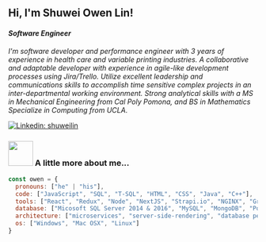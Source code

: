 <h2> Hi, I'm Shuwei Owen Lin!</h2>
<p>
  <em>
    <h4>Software Engineer</h4>
    <p>I'm software developer and performance engineer with 3 years of experience in health care and variable printing industries. A collaborative and adaptable developer with experience in agile-like development processes using Jira/Trello. Utilize excellent leadership and communications skills to accomplish time sensitive complex projects in an inter-departmental working environment. Strong analytical skills with a MS in Mechanical Engineering from Cal Poly Pomona, and BS in Mathematics Specialize in Computing from UCLA. </p>
  </em>
</p>

[![Linkedin: shuweilin](https://img.shields.io/badge/LinkedIn-shuweilin-blue?style=flat-square&logo=Linkedin&logoColor=white&link=https://www.linkedin.com/in/shuwei-lin/)](https://www.linkedin.com/in/shuwei-lin/)


### <img src="https://media.giphy.com/media/VgCDAzcKvsR6OM0uWg/giphy.gif" width="50"> A little more about me...  

```javascript
const owen = {
  pronouns: ["he" | "his"],
  code: ["JavaScript", "SQL", "T-SQL", "HTML", "CSS", "Java", "C++"],
  tools: ["React", "Redux", "Node", "NextJS", "Strapi.io", "NGINX", "GraphQL", "SSIS", "SSRS", "SSMS"],
  database: ["Micosoft SQL Server 2014 & 2016", "MySQL", "MongoDB", "PostgreSQL"]
  architecture: ["microservices", "server-side-rendering", "database performance optimization"],
  os: ["Windows", "Mac OSX", "Linux"]
}
```





<!--
**owen10253/owen10253** is a ✨ _special_ ✨ repository because its `README.md` (this file) appears on your GitHub profile.

Here are some ideas to get you started:

- 🔭 I’m currently working on ...
- 🌱 I’m currently learning ...
- 👯 I’m looking to collaborate on ...
- 🤔 I’m looking for help with ...
- 💬 Ask me about ...
- 📫 How to reach me: ...
- 😄 Pronouns: ...
- ⚡ Fun fact: ...
-->
